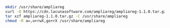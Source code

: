 ﻿```sh
mkdir /usr/share/ampliareg
curl -O https://cdn.lacunasoftware.com/ampliareg/ampliareg-1.1.0.tar.gz
tar xzf ampliareg-1.1.0.tar.gz -C /usr/share/ampliareg
chmod -R a=,u+rwX,go+rX /usr/share/ampliareg
```
